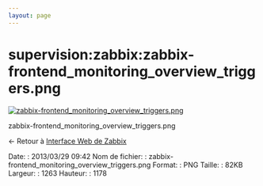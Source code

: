 ```yaml
---
layout: page
---
```


supervision:zabbix:zabbix-frontend\_monitoring\_overview\_triggers.png
======================================================================

[![zabbix-frontend\_monitoring\_overview\_triggers.png](../..//assets/media/supervision/zabbix/zabbix-frontend_monitoring_overview_triggers.png@cache=&w=900&h=839 "zabbix-frontend_monitoring_overview_triggers.png")](../..//assets/media/supervision/zabbix/zabbix-frontend_monitoring_overview_triggers.png@cache= "Afficher le fichier original")

zabbix-frontend\_monitoring\_overview\_triggers.png

← Retour à [Interface Web de
Zabbix](../../../zabbix/zabbix-interface.html "zabbix:zabbix-interface")

Date:
:   2013/03/29 09:42
Nom de fichier:
:   zabbix-frontend\_monitoring\_overview\_triggers.png
Format:
:   PNG
Taille:
:   82KB
Largeur:
:   1263
Hauteur:
:   1178

